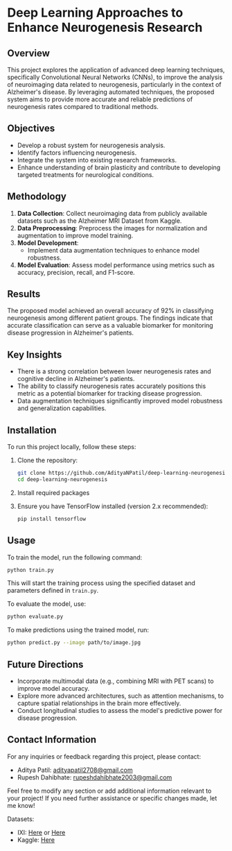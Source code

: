 # Deep Learning Approaches to Enhance Neurogenesis Research

## Overview
This project explores the application of advanced deep learning techniques, specifically Convolutional Neural Networks (CNNs), to improve the analysis of neuroimaging data related to neurogenesis, particularly in the context of Alzheimer's disease. By leveraging automated techniques, the proposed system aims to provide more accurate and reliable predictions of neurogenesis rates compared to traditional methods.

## Objectives
- Develop a robust system for neurogenesis analysis.
- Identify factors influencing neurogenesis.
- Integrate the system into existing research frameworks.
- Enhance understanding of brain plasticity and contribute to developing targeted treatments for neurological conditions.

## Methodology
1. **Data Collection**: Collect neuroimaging data from publicly available datasets such as the Alzheimer MRI Dataset from Kaggle.
2. **Data Preprocessing**: Preprocess the images for normalization and augmentation to improve model training.
3. **Model Development**: 
   - Implement data augmentation techniques to enhance model robustness.
4. **Model Evaluation**: Assess model performance using metrics such as accuracy, precision, recall, and F1-score.

## Results
The proposed model achieved an overall accuracy of 92% in classifying neurogenesis among different patient groups. The findings indicate that accurate classification can serve as a valuable biomarker for monitoring disease progression in Alzheimer's patients.

## Key Insights
- There is a strong correlation between lower neurogenesis rates and cognitive decline in Alzheimer's patients.
- The ability to classify neurogenesis rates accurately positions this metric as a potential biomarker for tracking disease progression.
- Data augmentation techniques significantly improved model robustness and generalization capabilities.

## Installation
To run this project locally, follow these steps:

1. Clone the repository:
   ```bash
   git clone https://github.com/AdityaNPatil/deep-learning-neurogenesis.git
   cd deep-learning-neurogenesis
   ```

2. Install required packages

3. Ensure you have TensorFlow installed (version 2.x recommended):
   ```bash
   pip install tensorflow
   ```

## Usage
To train the model, run the following command:
```bash
python train.py
```
This will start the training process using the specified dataset and parameters defined in `train.py`.

To evaluate the model, use:
```bash
python evaluate.py
```

To make predictions using the trained model, run:
```bash
python predict.py --image path/to/image.jpg
```

## Future Directions
- Incorporate multimodal data (e.g., combining MRI with PET scans) to improve model accuracy.
- Explore more advanced architectures, such as attention mechanisms, to capture spatial relationships in the brain more effectively.
- Conduct longitudinal studies to assess the model's predictive power for disease progression.

## Contact Information
For any inquiries or feedback regarding this project, please contact:
- Aditya Patil: adityapatil2708@gmail.com
- Rupesh Dahibhate: rupeshdahibhate2003@gmail.com

Feel free to modify any section or add additional information relevant to your project! If you need further assistance or specific changes made, let me know!

Datasets:
- IXI: [Here](https://brain-development.org/ixi-dataset/) or [Here](https://www.nitrc.org/ir/app/action/ProjectDownloadAction/project/ixi)
- Kaggle: [Here](https://www.kaggle.com/datasets/borhanitrash/alzheimer-mri-disease-classification-dataset)

